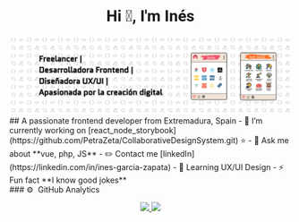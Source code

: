 <div align="center">
  <h1 align="center" style="width: 100%; text-align: center; font-family: Roboto, sans-serif;">Hi 👋, I'm Inés</h1>
</div>
<img src="https://github.com/PetraZeta/PetraZeta/blob/main/banner.jpg">
## A passionate frontend developer from Extremadura, Spain
- 🔭 I’m currently working on [react_node_storybook](https://github.com/PetraZeta/CollaborativeDesignSystem.git) ⭐ 
- 💬 Ask me about **vue, php, JS**
- ✏️ Contact me [linkedIn](https://linkedin.com/in/ines-garcia-zapata)
- 📗 Learning UX/UI Design
- ⚡ Fun fact **I know good jokes**

<br>  
### ⚙️ &nbsp;GitHub Analytics
<p align="center">
  <a href="https://github.com/PetraZeta">
    <img height="180px" src="https://github-readme-stats-eight-theta.vercel.app/api?username=PetraZeta&show_icons=true&theme=algolia&include_all_commits=true&count_private=true"/>
    <img height="180px" src="https://github-readme-stats-eight-theta.vercel.app/api/top-langs/?username=PetraZeta&layout=compact&langs_count=8&theme=algolia"/>
  </a>
</p>
